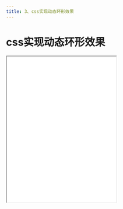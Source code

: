 ```yaml
---
title: 3、css实现动态环形效果
---
```


# css实现动态环形效果

<iframe src='/html/htmlcss/circle.html' height='400px'></iframe>